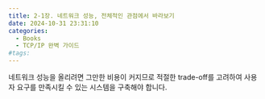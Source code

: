 ```yaml
---
title: 2-1장. 네트워크 성능, 전체적인 관점에서 바라보기
date: 2024-10-31 23:31:10
categories:
  - Books
  - TCP/IP 완벽 가이드
#tags:
---
```

네트워크 성능을 올리려면 그만한 비용이 커지므로 적절한 trade-off를 고려하여 사용자 요구를 만족시킬 수 있는 시스템을 구축해야 합니다.
